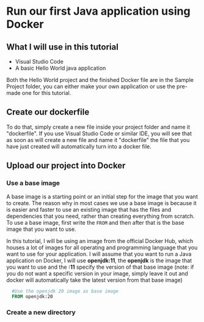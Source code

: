 # Run our first Java application using Docker
## What I will use in this tutorial
- Visual Studio Code
- A basic Hello World java application

Both the Hello World project and the finished Docker file are in the Sample Project folder, you can either make your own application or use the pre-made one for this tutorial.

## Create our dockerfile
To do that, simply create a new file inside your project folder and name it "dockerfile". If you use Visual Studio Code or similar IDE, you will see that as soon as will create a new file and name it "dockerfile" the file that you have just created will automatically turn into a docker file.

## Upload our project into Docker

### Use a base image
A base image is a starting point or an initial step for the image that you want to create. The reason why in most cases we use a base image is because it is easier and faster to use an existing image that has the files and dependencies that you need, rather than creating everything from scratch. To use a base image, first write the ```FROM``` and then after that is the base image that you want to use. 

In this tutorial, I will be using an image from the official Docker Hub, which houses a lot of images for all operating and programming language that you want to use for your application. I will assume that you want to run a Java application on Docker, I will use **openjdk:11**, the **openjdk** is the image that you want to use and the **:11** specify the version of that base image (note: if you do not want a specific version in your image, simply leave it out and docker will automatically take the latest version from that base image)

```dockerfile
  #Use the openjdk 20 image as base image
  FROM openjdk:20
```

### Create a new directory 
